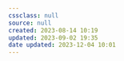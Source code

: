 ```yaml
---
cssclass: null
source: null
created: 2023-08-14 10:19
updated: 2023-09-02 19:35
date updated: 2023-12-04 10:01
---
```

